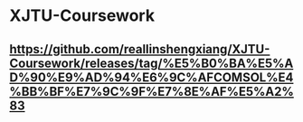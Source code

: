# XJTU-Coursework
## https://github.com/reallinshengxiang/XJTU-Coursework/releases/tag/%E5%B0%BA%E5%AD%90%E9%AD%94%E6%9C%AFCOMSOL%E4%BB%BF%E7%9C%9F%E7%8E%AF%E5%A2%83
